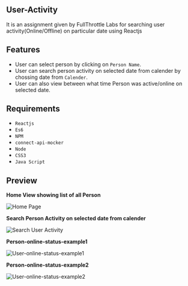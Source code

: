User-Activity
------------------------------
It is an assignment given by FullThrottle Labs for searching user activity(Online/Offline) on particular date using Reactjs

Features
------------------------------
* User can select person by clicking on `Person Name`.
* User can search person activity on selected date from calender by chossing date from `Calender`.
* User can also view between what time Person was active/online on selected date.

Requirements
------------------------------

* ``Reactjs``
* ``Es6``
* ``NPM``
* ``connect-api-mocker``
* ``Node``
* ``CSS3``
* ``Java Script``


Preview
------------------------------

**Home View showing list of all Person**

![Home Page](https://imgur.com/VSRsdH2.jpg)

**Search Person Activity on selected date from calender**

![Search User Activity](https://imgur.com/qtoOXaN.jpg)

**Person-online-status-example1**

![User-online-status-example1](https://imgur.com/Q7wqDnl.jpg)

**Person-online-status-example2**

![User-online-status-example2](https://imgur.com/mUY9HJI.jpg)



